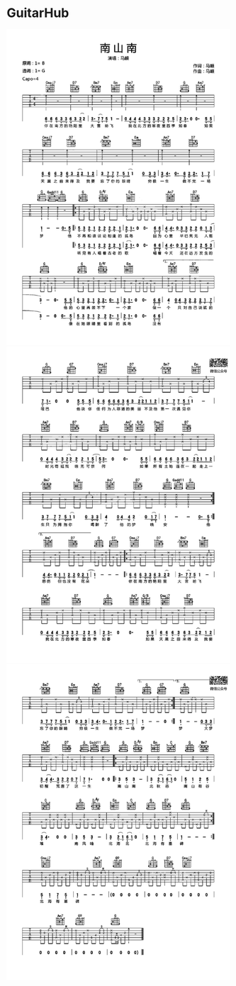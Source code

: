 # GuitarHub

![马頔_南山南吉他谱_0](./马頔_南山南吉他谱_0.jpg)
![马頔_南山南吉他谱_1](./马頔_南山南吉他谱_1.jpg)
![马頔_南山南吉他谱_2](./马頔_南山南吉他谱_2.jpg)
